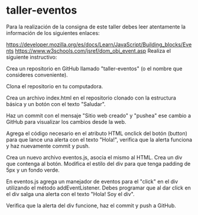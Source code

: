 # taller-eventos

Para la realización de la consigna de este taller debes leer atentamente la información de los siguientes enlaces:

https://developer.mozilla.org/es/docs/Learn/JavaScript/Building_blocks/Events
https://www.w3schools.com/jsref/dom_obj_event.asp
Realiza el siguiente instructivo:

Crea un repositorio en GitHub llamado "taller-eventos" (o el nombre que consideres conveniente).

Clona el repositorio en tu computadora.

Crea un archivo index.html en el repositorio clonado con la estructura básica y un botón con el texto "Saludar".

Haz un commit con el mensaje "Sitio web creado" y "pushea" ese cambio a GitHub para visualizar los cambios desde la web.

Agrega el código necesario en el atributo HTML onclick del botón (button) para que lance una alerta con el texto "Hola!", verifica que la alerta funciona y haz nuevamente commit y push.

Crea un nuevo archivo eventos.js, asocia el mismo al HTML.
Crea un div que contenga al botón. Modifica el estilo del div para que tenga padding de 5px y un fondo verde.

En eventos.js agrega un manejador de eventos para el "click" en el div utilizando el método addEventListener. Debes programar que al dar click en el div salga una alerta con el texto "Hola! Soy el div".

Verifica que la alerta del div funcione, haz el commit y push a GitHub.